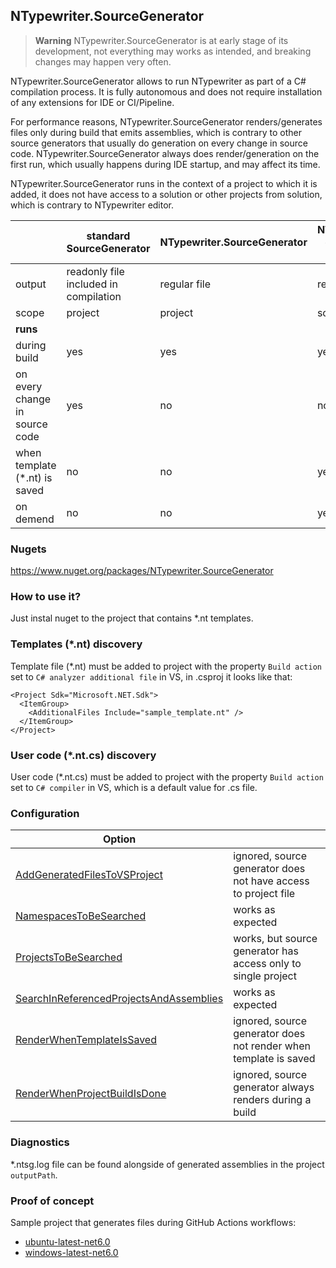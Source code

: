 ## NTypewriter.SourceGenerator

> **Warning**
> NTypewriter.SourceGenerator is at early stage of its development, not everything may works as intended, and breaking changes may happen very often.

NTypewriter.SourceGenerator allows to run NTypewriter as part of a C# compilation process. It is fully autonomous and does not require installation of any extensions for IDE or CI/Pipeline.

For performance reasons, NTypewriter.SourceGenerator renders/generates files only during build that emits assemblies, which is contrary to other source generators that usually do generation on every change in source code. NTypewriter.SourceGenerator always does render/generation on the first run, which usually happens during IDE startup, and may affect its time.

NTypewriter.SourceGenerator runs in the context of a project to which it is added, it does not have access to a solution or other projects from solution, which is contrary to NTypewriter editor.


&nbsp;| standard SourceGenerator | NTypewriter.SourceGenerator | NTypewriter editor for VS
--|--|--|--
output | readonly file included in compilation | regular file | regular file
scope | project | project | solution
**runs** |
during build | yes | yes | yes (opt-in)
on every change in source code | yes | no | no
when template (*.nt) is saved | no | no | yes (opt-in)
on demend | no| no | yes

### Nugets

https://www.nuget.org/packages/NTypewriter.SourceGenerator

### How to use it?

Just instal nuget to the project that contains *.nt templates.

### Templates (*.nt) discovery 

Template file (*.nt) must be added to project with the property `Build action` set to `C# analyzer additional file` in VS, in .csproj it looks like that:

```
<Project Sdk="Microsoft.NET.Sdk">
  <ItemGroup>
    <AdditionalFiles Include="sample_template.nt" />   
  </ItemGroup>
</Project>
```


### User code (*.nt.cs) discovery

User code (*.nt.cs) must be added to project with the property `Build action` set to `C# compiler` in VS, which is a default value for .cs file.


### Configuration

Option | &nbsp;  
--|--
[AddGeneratedFilesToVSProject](Configuration.md#AddGeneratedFilesToVSProject) | ignored, source generator does not have access to project file
[NamespacesToBeSearched](Configuration.md#NamespacesToBeSearched) | works as expected
[ProjectsToBeSearched](Configuration.md#ProjectsToBeSearched) | works, but source generator has access only to single project
[SearchInReferencedProjectsAndAssemblies](Configuration.md#SearchInReferencedProjectsAndAssemblies) | works as expected
[RenderWhenTemplateIsSaved](Configuration.md#renderwhentemplateissaved)| ignored, source generator does not render when template is saved
[RenderWhenProjectBuildIsDone](Configuration.md#RenderWhenProjectBuildIsDone)| ignored, source generator always renders during a build

### Diagnostics

*.ntsg.log file can be found alongside of generated assemblies in the project `outputPath`.

### Proof of concept

Sample project that generates files during GitHub Actions workflows:

- [ubuntu-latest-net6.0](https://github.com/NeVeSpl/NTypewriter.SourceGenerator.Examples/actions/workflows/ubuntu.6.0.yml)
- [windows-latest-net6.0](https://github.com/NeVeSpl/NTypewriter.SourceGenerator.Examples/actions/workflows/windows.6.0.yml)
